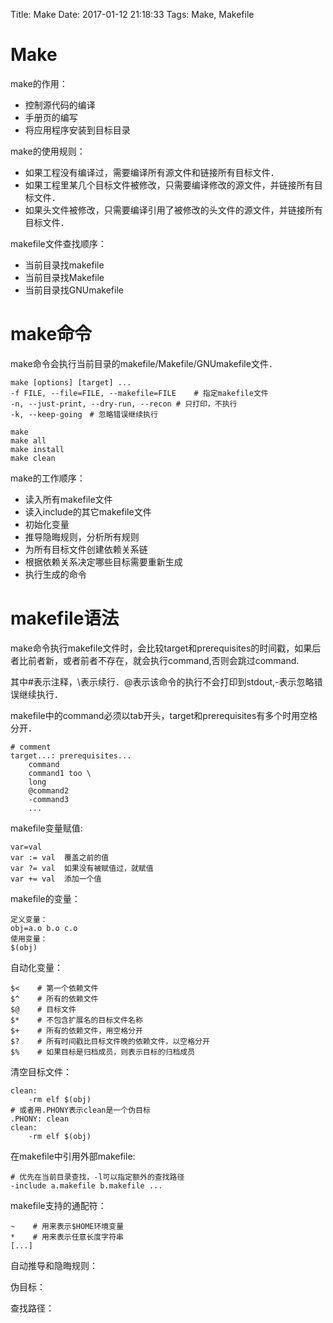Title: Make
Date: 2017-01-12 21:18:33
Tags: Make, Makefile



# Make

make的作用：
* 控制源代码的编译
* 手册页的编写
* 将应用程序安装到目标目录

make的使用规则：
* 如果工程没有编译过，需要编译所有源文件和链接所有目标文件．
* 如果工程里某几个目标文件被修改，只需要编译修改的源文件，并链接所有目标文件．
* 如果头文件被修改，只需要编译引用了被修改的头文件的源文件，并链接所有目标文件．

makefile文件查找顺序：
* 当前目录找makefile
* 当前目录找Makefile
* 当前目录找GNUmakefile

# make命令

make命令会执行当前目录的makefile/Makefile/GNUmakefile文件．

    make [options] [target] ...
    -f FILE, --file=FILE, --makefile=FILE    # 指定makefile文件
    -n, --just-print, --dry-run, --recon # 只打印，不执行
    -k, --keep-going　# 忽略错误继续执行

    make
    make all
    make install
    make clean

make的工作顺序：
* 读入所有makefile文件
* 读入include的其它makefile文件
* 初始化变量
* 推导隐晦规则，分析所有规则
* 为所有目标文件创建依赖关系链
* 根据依赖关系决定哪些目标需要重新生成
* 执行生成的命令

# makefile语法

make命令执行makefile文件时，会比较target和prerequisites的时间戳，如果后者比前者新，或者前者不存在，就会执行command,否则会跳过command.

其中#表示注释，\表示续行．@表示该命令的执行不会打印到stdout,-表示忽略错误继续执行．

makefile中的command必须以tab开头，target和prerequisites有多个时用空格分开．

    # comment
    target...: prerequisites...
        command
        command1 too \
        long
        @command2
        -command3
        ...

makefile变量赋值:

    var=val
    var := val  覆盖之前的值
    var ?= val  如果没有被赋值过，就赋值
    var += val  添加一个值

makefile的变量：

    定义变量：
    obj=a.o b.o c.o
    使用变量：
    $(obj)

自动化变量：

    $<    # 第一个依赖文件
    $^    # 所有的依赖文件
    $@    # 目标文件
    $*    # 不包含扩展名的目标文件名称
    $+    # 所有的依赖文件，用空格分开
    $?    # 所有时间戳比目标文件晚的依赖文件，以空格分开
    $%    # 如果目标是归档成员，则表示目标的归档成员

清空目标文件：

    clean:
        -rm elf $(obj)
    # 或者用.PHONY表示clean是一个伪目标
    .PHONY: clean
    clean:
        -rm elf $(obj)

在makefile中引用外部makefile:

    # 优先在当前目录查找，-l可以指定额外的查找路径
    -include a.makefile b.makefile ...

makefile支持的通配符：

    ~    # 用来表示$HOME环境变量
    *    # 用来表示任意长度字符串
    [...]

自动推导和隐晦规则：

伪目标：

查找路径：
